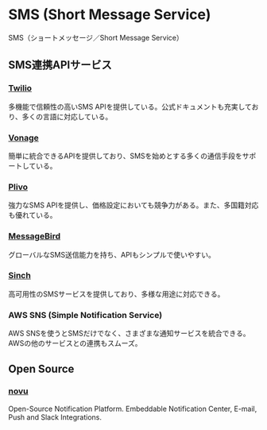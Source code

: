 # SMS (Short Message Service)

SMS（ショートメッセージ／Short Message Service）

## SMS連携APIサービス

### [Twilio](https://www.twilio.com/ja-jp)

多機能で信頼性の高いSMS APIを提供している。公式ドキュメントも充実しており、多くの言語に対応している。

### [Vonage](https://www.vonagebusiness.jp/communications-apis/sms/)

簡単に統合できるAPIを提供しており、SMSを始めとする多くの通信手段をサポートしている。

### [Plivo](https://www.plivo.com/sms/)

強力なSMS APIを提供し、価格設定においても競争力がある。また、多国籍対応も優れている。

### [MessageBird](https://bird.com/api/sms)

グローバルなSMS送信能力を持ち、APIもシンプルで使いやすい。

### [Sinch](https://www.sinch.com/)

高可用性のSMSサービスを提供しており、多様な用途に対応できる。

### AWS SNS (Simple Notification Service)

AWS SNSを使うとSMSだけでなく、さまざまな通知サービスを統合できる。AWSの他のサービスとの連携もスムーズ。

## Open Source

### [novu](https://github.com/novuhq/novu)

Open-Source Notification Platform. Embeddable Notification Center, E-mail, Push and Slack Integrations.
